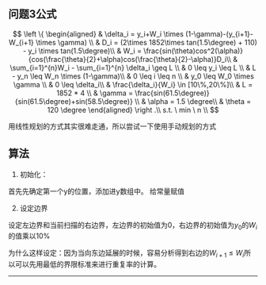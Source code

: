 ## 问题3公式

$$
\left \{
    \begin{aligned}
& \delta_i = y_i+W_i \times (1-\gamma)-(y_{i+1}- W_{i+1} \times \gamma) \\
& D_i = (2\times 1852\times tan(1.5\degree) + 110) - y_i \times tan(1.5\degree)\\
& W_i = \frac{sin(\theta)cos^2(\alpha)}{cos(\frac{\theta}{2}+\alpha)cos(\frac{\theta}{2}-\alpha)}D_i\\
& \sum_{i=1}^{n}W_i - \sum_{i=1}^{n} \delta_i \geq L \\
& 0 \leq y_i \leq L \\
& L - y_n \leq W_n \times (1-\gamma)\\
& 0 \leq i \leq n \\
& y_0 \leq W_0 \times \gamma \\ 
& 0 \leq \delta_i\\
& \frac{\delta_i}{W_i} \in [10\%,20\%]\\
& L = 1852 * 4 \\ 
& \gamma = \frac{sin(61.5\degree)}{sin(61.5\degree)+sin(58.5\degree)} \\
& \alpha = 1.5 \degree\\ 
& \theta = 120 \degree
    \end{aligned}
\right .\\ 
s.t. \ min \ n \\
$$


用线性规划的方式其实很难走通，所以尝试一下使用手动规划的方式

## 算法

1. 初始化：

首先先确定第一个y的位置，添加进y数组中。
给常量赋值

2. 设定边界

设定左边界和当前扫描的右边界，左边界的初始值为0，右边界的初始值为$y_0$的$W_i$的值乘以10%

为什么这样设定：因为当向东边延展的时候，容易分析得到右边的$W_{i+1} \leq W_i$所以可以先用最低的界限标准来进行重复率的计算。

---

